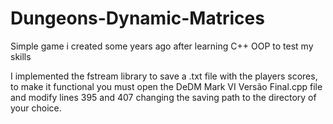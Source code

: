 # Dungeons-Dynamic-Matrices
Simple game i created some years ago after learning C++ OOP to test my skills

I implemented the fstream library to save a .txt file with the players scores, 
to make it functional you must open the DeDM Mark VI Versão Final.cpp file and
modify lines 395 and 407 changing the saving path to the directory of your choice.
